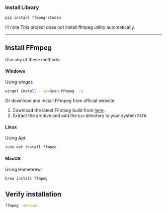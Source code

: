 ### Install Library

```sh
pip install ffmpeg-studio
```

!!! note
    This project does not install ffmpeg utility automatically.

---

## Install FFmpeg

Use any of these methods:

#### Windows

Using winget:

```sh
winget install --id=Gyan.FFmpeg  -e
```

Or download and install FFmpeg from official website:

1. Download the latest FFmpeg build from [here](https://www.gyan.dev/ffmpeg/builds/).
2. Extract the archive and add the `bin` directory to your system `PATH`.

#### Linux

Using Apt

```sh
sudo apt install ffmpeg
```

#### MacOS

Using Homebrew:

```sh
brew install ffmpeg
```

## Verify installation

```sh
ffmpeg -version
```
